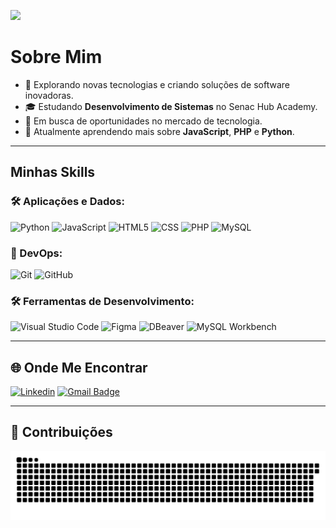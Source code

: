 ![](https://komarev.com/ghpvc/?username=yonnnxr&color=006bed)

# Sobre Mim

- 🤔 Explorando novas tecnologias e criando soluções de software inovadoras.
- 🎓 Estudando **Desenvolvimento de Sistemas** no Senac Hub Academy.
- 💼 Em busca de oportunidades no mercado de tecnologia.
- 🌱 Atualmente aprendendo mais sobre **JavaScript**, **PHP** e **Python**.

---

## Minhas Skills

### 🛠️ Aplicações e Dados:
![Python](https://img.shields.io/badge/Python-14354C?style=for-the-badge&logo=python&logoColor=white)
![JavaScript](https://img.shields.io/badge/JavaScript-F7DF1E?style=for-the-badge&logo=javascript&logoColor=black)
![HTML5](https://img.shields.io/badge/HTML-239120?style=for-the-badge&logo=html5&logoColor=white)
![CSS](https://img.shields.io/badge/CSS-239120?&style=for-the-badge&logo=css3&logoColor=white)
![PHP](https://img.shields.io/badge/PHP-777BB4?style=for-the-badge&logo=php&logoColor=white)
![MySQL](https://img.shields.io/badge/MySQL-4479A1?style=for-the-badge&logo=mysql&logoColor=white)

### 🚀 DevOps:
![Git](https://img.shields.io/badge/-Git-333333?style=flat&logo=git)
![GitHub](https://img.shields.io/badge/-GitHub-333333?style=flat&logo=github)

### 🛠️ Ferramentas de Desenvolvimento:
![Visual Studio Code](https://img.shields.io/badge/-Visual%20Studio%20Code-333333?style=flat&logo=visual-studio-code&logoColor=007ACC)
![Figma](https://img.shields.io/badge/-Figma-333333?style=flat&logo=figma&logoColor=007ACC)
![DBeaver](https://img.shields.io/badge/DBeaver-333333?style=flat&logo=dbeaver&logoColor=white)
![MySQL Workbench](https://img.shields.io/badge/MySQL_Workbench-333333?style=flat&logo=mysql&logoColor=white)

---

## 🌐 Onde Me Encontrar

[![Linkedin](https://img.shields.io/badge/-José_Otávio-blue?style=flat-square&logo=Linkedin&logoColor=white&link=https://www.linkedin.com/in/joseotaviodayrots/)](https://www.linkedin.com/in/joseotaviodayrots/)
[![Gmail Badge](https://img.shields.io/badge/-joseotavioalves321@gmail.com-006bed?style=flat-square&logo=Gmail&logoColor=white&link=mailto:joseotavioalves321@gmail.com)](mailto:joseotavioalves321@gmail.com)

---

## 🐍 Contribuições
![Snake animation](https://github.com/OtavioDayrots/snk/blob/output/github-contribution-grid-snake.svg)



<!--
**OtavioDayrots/OtavioDayrots** is a ✨ _special_ ✨ repository because its `README.md` (this file) appears on your GitHub profile.

Here are some ideas to get you started:

- 🔭 I’m currently working on ...
- 🌱 I’m currently learning ...
- 👯 I’m looking to collaborate on ...
- 🤔 I’m looking for help with ...
- 💬 Ask me about ...
- 📫 How to reach me: ...
- 😄 Pronouns: ...
- ⚡ Fun fact: ...
-->
